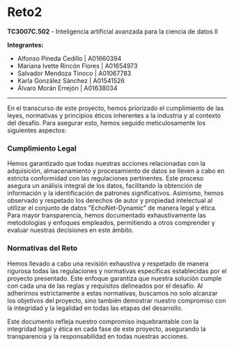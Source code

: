 # Reto2

**TC3007C.502** - Inteligencia artificial avanzada para la ciencia de datos II

**Integrantes:**

* Alfonso Pineda Cedillo | A01660394
* Mariana Ivette Rincón Flores | A01654973
* Salvador Mendoza Tinoco	| A01067783
* Karla González Sánchez	 | A01541526
* Álvaro Morán Errejón  |  A01638034

---
En el transcurso de este proyecto, hemos priorizado el cumplimiento de las leyes, normativas y principios éticos inherentes a la industria y al contexto del desafío. Para asegurar esto, hemos seguido meticulosamente los siguientes aspectos:

### Cumplimiento Legal
Hemos garantizado que todas nuestras acciones relacionadas con la adquisición, almacenamiento y procesamiento de datos se lleven a cabo en estricta conformidad con las regulaciones pertinentes. Este proceso asegura un análisis integral de los datos, facilitando la obtención de información y la identificación de patrones significativos. Asimismo, hemos observado y respetado los derechos de autor y propiedad intelectual al utilizar el conjunto de datos "EchoNet-Dynamic" de manera legal y ética. Para mayor transparencia, hemos documentado exhaustivamente las metodologías y enfoques empleados, permitiendo a otros comprender y evaluar nuestras decisiones en este ámbito.

### Normativas del Reto
Hemos llevado a cabo una revisión exhaustiva y respetado de manera rigurosa todas las regulaciones y normativas específicas establecidas por el proyecto presentado. Este enfoque garantiza que nuestra solución cumple con cada una de las reglas y requisitos delineados por el desafío. Al adherirnos estrictamente a estas normativas, buscamos no solo alcanzar los objetivos del proyecto, sino también demostrar nuestro compromiso con la integridad y la legalidad en todas las etapas del desarrollo.

Este documento refleja nuestro compromiso inquebrantable con la integridad legal y ética en cada fase de este proyecto, asegurando la transparencia y la responsabilidad en todas nuestras acciones.
